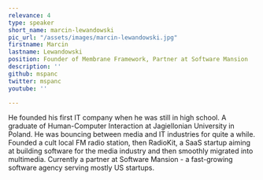```yaml
---
relevance: 4
type: speaker
short_name: marcin-lewandowski
pic_url: "/assets/images/marcin-lewandowski.jpg"
firstname: Marcin
lastname: Lewandowski
position: Founder of Membrane Framework, Partner at Software Mansion
description: ''
github: mspanc
twitter: mspanc
youtube: ''

---
```

He founded his first IT company when he was still in high school. A graduate of Human-Computer Interaction at Jagiellonian University in Poland. He was bouncing between media and IT industries for quite a while. Founded a cult local FM radio station, then RadioKit, a SaaS startup aiming at building software for the media industry and then smoothly migrated into multimedia. Currently a partner at Software Mansion - a fast-growing software agency serving mostly US startups.